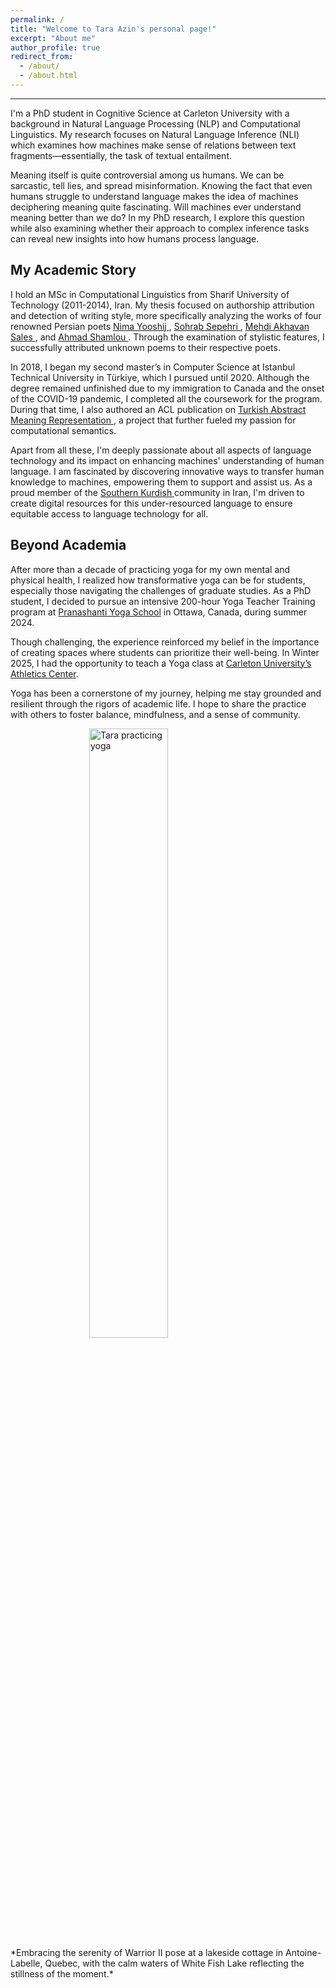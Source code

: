 ```yaml
---
permalink: /
title: "Welcome to Tara Azin's personal page!"
excerpt: "About me"
author_profile: true
redirect_from: 
  - /about/
  - /about.html
---
```


------
I'm a PhD student in Cognitive Science at Carleton University with a background in Natural Language Processing (NLP) and Computational Linguistics. My research focuses on Natural Language Inference (NLI) which examines how machines make sense of relations between text fragments—essentially, the task of textual entailment.

Meaning itself is quite controversial among us humans. We can be sarcastic, tell lies, and spread misinformation. Knowing the fact that even humans struggle to understand language makes the idea of machines deciphering meaning quite fascinating. Will machines ever understand meaning better than we do? In my PhD research, I explore this question while also examining whether their approach to complex inference tasks can reveal new insights into how humans process language.

## My Academic Story
I hold an MSc in Computational Linguistics from Sharif University of Technology (2011-2014), Iran. My thesis focused on authorship attribution and detection of writing style, more specifically analyzing the works of four renowned Persian poets <a href="https://en.wikipedia.org/wiki/Nima_Yooshij" target="_blank"> Nima Yooshij </a>, <a href="https://en.wikipedia.org/wiki/Sohrab_Sepehri" target="_blank"> Sohrab Sepehri </a>, <a href="https://en.wikipedia.org/wiki/Mehdi_Akhavan-Sales" target="_blank"> Mehdi Akhavan Sales </a>, and <a href="https://en.wikipedia.org/wiki/Ahmad_Shamlou" target="_blank"> Ahmad Shamlou </a>. Through the examination of stylistic features, I successfully attributed unknown poems to their respective poets.

In 2018, I began my second master’s in Computer Science at Istanbul Technical University in Türkiye, which I pursued until 2020. Although the degree remained unfinished due to my immigration to Canada and the onset of the COVID-19 pandemic, I completed all the coursework for the program. During that time, I also authored an ACL publication on <a href="https://scholar.google.ca/citations?user=jRMmdrgAAAAJ&hl=en" target="_blank"> Turkish Abstract Meaning Representation </a>, a project that further fueled my passion for computational semantics.

Apart from all these, I'm deeply passionate about all aspects of language technology and its impact on enhancing machines' understanding of human language. I am fascinated by discovering innovative ways to transfer human knowledge to machines, empowering them to support and assist us. As a proud member of the <a href="https://en.wikipedia.org/wiki/Southern_Kurdish" target="_blank"> Southern Kurdish </a> community in Iran, I'm driven to create digital resources for this under-resourced language to ensure equitable access to language technology for all.

## Beyond Academia

After more than a decade of practicing yoga for my own mental and physical health, I realized how transformative yoga can be for students, especially those navigating the challenges of graduate studies. As a PhD student, I decided to pursue an intensive 200-hour Yoga Teacher Training program at [Pranashanti Yoga School](https://pranashanti.com/) in Ottawa, Canada, during summer 2024.

Though challenging, the experience reinforced my belief in the importance of creating spaces where students can prioritize their well-being. In Winter 2025, I had the opportunity to teach a Yoga class at [Carleton University’s Athletics Center](https://athletics.carleton.ca/). 

Yoga has been a cornerstone of my journey, helping me stay grounded and resilient through the rigors of academic life. I hope to share the practice with others to foster balance, mindfulness, and a sense of community.

<img src="/images/IMG_3259.JPG" alt="Tara practicing yoga" style="width:50%; max-width:400px; height:auto; display:block; margin:auto;" />
*Embracing the serenity of Warrior II pose at a lakeside cottage in Antoine-Labelle, Quebec, with the calm waters of White Fish Lake reflecting the stillness of the moment.*






